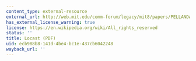 ```yaml
---
content_type: external-resource
external_url: http://web.mit.edu/comm-forum/legacy/mit8/papers/PELLANDA_LocastPaper.pdf
has_external_license_warning: true
license: https://en.wikipedia.org/wiki/All_rights_reserved
status: ''
title: Locast (PDF)
uid: ecb988b8-141d-4be4-bc1e-437cb6042248
wayback_url: ''
---
```


